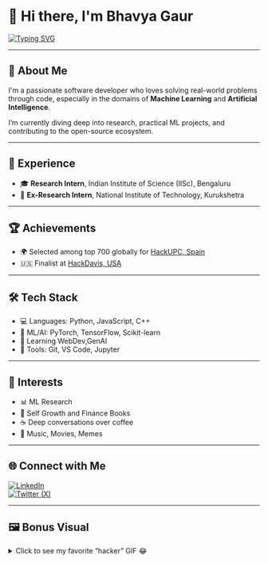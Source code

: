 # 👋 Hi there, I'm Bhavya Gaur

[![Typing SVG](https://readme-typing-svg.demolab.com?font=Fira+Code&pause=100&color=B6F500&width=435&lines=Budding+Software+Developer;Machine+Learning+Enthusiast)](https://git.io/typing-svg)

---

## 🧠 About Me

I'm a passionate software developer who loves solving real-world problems through code, especially in the domains of **Machine Learning** and **Artificial Intelligence**. 

I’m currently diving deep into research, practical ML projects, and contributing to the open-source ecosystem.

---

## 🚀 Experience

- 🎓 **Research Intern**, Indian Institute of Science (IISc), Bengaluru  
- 🔬 **Ex-Research Intern**, National Institute of Technology, Kurukshetra  

---

## 🏆 Achievements

- 🌍 Selected among top 700 globally for [HackUPC, Spain](https://hackupc.com)
- 🇺🇸 Finalist at [HackDavis, USA](https://hackdavis.io)

---

## 🛠️ Tech Stack

- 💻 Languages: Python, JavaScript, C++
- 🧠 ML/AI: PyTorch, TensorFlow, Scikit-learn
- 📖 Learning WebDev,GenAI
- 🔧 Tools: Git, VS Code, Jupyter

---

## 🎯 Interests

- 📊 ML Research
- 🎨 Self Growth and Finance Books
- ☕ Deep conversations over coffee
- 🎵 Music, Movies, Memes

---

## 🌐 Connect with Me

[![LinkedIn](https://img.shields.io/badge/LinkedIn-blue?style=for-the-badge&logo=linkedin)](https://www.linkedin.com/in/bhavya-86195627a/)  
[![Twitter (X)](https://img.shields.io/badge/Twitter-black?style=for-the-badge&logo=Twitter)](https://x.com/B_a_noisemaker)

---

## 🖼️ Bonus Visual

<details>
  <summary>Click to see my favorite “hacker” GIF 😂</summary>
  <img src="https://www.gifcen.com/wp-content/uploads/2023/09/hacker-gif-2.gif" width="300"/>
</details>
